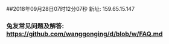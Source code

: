 ##2018年09月28日07时12分07秒 新址: 159.65.15.147
### 兔友常见问题及解答: https://github.com/wanggonging/d/blob/w/FAQ.md
